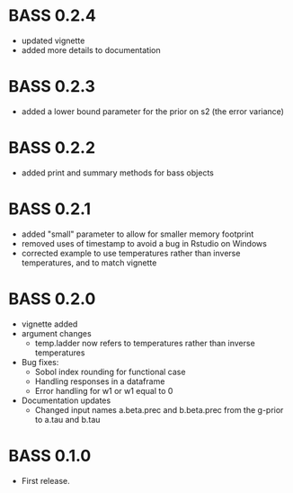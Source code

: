 # BASS 0.2.4
- updated vignette
- added more details to documentation

# BASS 0.2.3
- added a lower bound parameter for the prior on s2 (the error variance)

# BASS 0.2.2
- added print and summary methods for bass objects

# BASS 0.2.1
- added "small" parameter to allow for smaller memory footprint
- removed uses of timestamp to avoid a bug in Rstudio on Windows
- corrected example to use temperatures rather than inverse temperatures, and to match vignette

# BASS 0.2.0
- vignette added
- argument changes
    - temp.ladder now refers to temperatures rather than inverse temperatures
- Bug fixes:
    - Sobol index rounding for functional case
    - Handling responses in a dataframe
    - Error handling for w1 or w1 equal to 0
- Documentation updates
    - Changed input names a.beta.prec and b.beta.prec from the g-prior to a.tau and b.tau

# BASS 0.1.0
- First release.